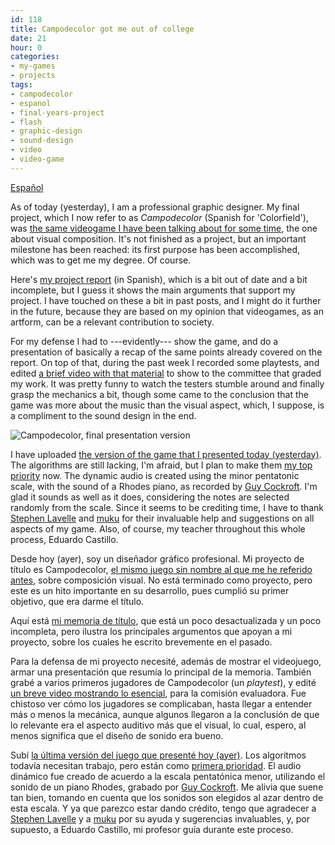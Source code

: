 ```yaml
---
id: 118
title: Campodecolor got me out of college
date: 21
hour: 0
categories:
- my-games
- projects
tags:
- campodecolor
- espanol
- final-years-project
- flash
- graphic-design
- sound-design
- video
- video-game
---
```


[Español](http://blog.agj.cl/2009/01/campodecolor-got-me-out-of-college/#more-118)

As of today (yesterday), I am a professional graphic designer. My final project, which I now refer to as _Campodecolor_ (Spanish for 'Colorfield'), was [the same videogame I have been talking about for some time](http://blog.agj.cl/tag/final-years-project/), the one about visual composition. It's not finished as a project, but an important milestone has been reached: its first purpose has been accomplished, which was to get me my degree. Of course.

Here's [my project report](http://www.agj.cl/files/games/campodecolor_memoria.pdf) (in Spanish), which is a bit out of date and a bit incomplete, but I guess it shows the main arguments that support my project. I have touched on these a bit in past posts, and I might do it further in the future, because they are based on my opinion that videogames, as an artform, can be a relevant contribution to society.

For my defense I had to ---evidently--- show the game, and do a presentation of basically a recap of the same points already covered on the report. On top of that, during the past week I recorded some playtests, and edited [a brief video with that material](http://vimeo.com/2898875) to show to the committee that graded my work. It was pretty funny to watch the testers stumble around and finally grasp the mechanics a bit, though some came to the conclusion that the game was more about the music than the visual aspect, which, I suppose, is a compliment to the sound design in the end.

![Campodecolor, final presentation version](http://blog.agj.cl/wp-content/uploads/2009/01/campodecolor_presentacion.png "Campodecolor, final presentation version")

I have uploaded [the version of the game that I presented today (yesterday)](http://www.agj.cl/files/games/campodecolor1/). The algorithms are still lacking, I'm afraid, but I plan to make them [my top priority](http://listography.com/action/list?uid=9200085793&lid=6233889452) now. The dynamic audio is created using the minor pentatonic scale, with the sound of a Rhodes piano, as recorded by [Guy Cockroft](http://www.soundsnap.com/user/18). I'm glad it sounds as well as it does, considering the notes are selected randomly from the scale. Since it seems to be crediting time, I have to thank [Stephen Lavelle](http://www.maths.tcd.ie/~icecube/) and [muku](http://eriatic.wikidot.com/) for their invaluable help and suggestions on all aspects of my game. Also, of course, my teacher throughout this whole process, Eduardo Castillo.<!-- more -->

<language-break />

Desde hoy (ayer), soy un diseñador gráfico profesional. Mi proyecto de título es Campodecolor, [el mismo juego sin nombre al que me he referido antes](http://blog.agj.cl/tag/final-years-project/), sobre composición visual. No está terminado como proyecto, pero este es un hito importante en su desarrollo, pues cumplió su primer objetivo, que era darme el título.

Aquí está [mi memoria de título](http://www.agj.cl/files/games/campodecolor_memoria.pdf), que está un poco desactualizada y un poco incompleta, pero ilustra los principales argumentos que apoyan a mi proyecto, sobre los cuales he escrito brevemente en el pasado.

Para la defensa de mi proyecto necesité, además de mostrar el videojuego, armar una presentación que resumía lo principal de la memoria. También grabé a varios primeros jugadores de Campodecolor (un _playtest_), y edité [un breve video mostrando lo esencial](http://vimeo.com/2898875), para la comisión evaluadora. Fue chistoso ver cómo los jugadores se complicaban, hasta llegar a entender más o menos la mecánica, aunque algunos llegaron a la conclusión de que lo relevante era el aspecto auditivo más que el visual, lo cual, espero, al menos significa que el diseño de sonido era bueno.

Subí [la última versión del juego que presenté hoy (ayer)](http://www.agj.cl/files/games/campodecolor1/). Los algoritmos todavía necesitan trabajo, pero están como [primera prioridad](http://listography.com/action/list?uid=9200085793&lid=6233889452). El audio dinámico fue creado de acuerdo a la escala pentatónica menor, utilizando el sonido de un piano Rhodes, grabado por [Guy Cockroft](http://www.soundsnap.com/user/18). Me alivia que suene tan bien, tomando en cuenta que los sonidos son elegidos al azar dentro de esta escala. Y ya que parezco estar dando crédito, tengo que agradecer a [Stephen Lavelle](http://www.maths.tcd.ie/~icecube/) y a [muku](http://eriatic.wikidot.com/) por su ayuda y sugerencias invaluables, y, por supuesto, a Eduardo Castillo, mi profesor guía durante este proceso.
